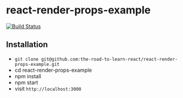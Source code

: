 # react-render-props-example

[![Build Status](https://travis-ci.org/the-road-to-learn-react/react-render-props-example.svg?branch=master)](https://travis-ci.org/the-road-to-learn-react/react-render-props-example)

## Installation

* `git clone git@github.com:the-road-to-learn-react/react-render-props-example.git`
* cd react-render-props-example
* npm install
* npm start
* visit `http://localhost:3000`
